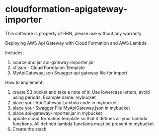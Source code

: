 # cloudformation-apigateway-importer
This software is property of RBN, please use without any warranty. 

Deploying AWS Api Gateway with Cloud Formation and AWS Lambda

Includes:
1. source and jar api-gateway-importer.jar
2. cf.json - Cloud Formtaion Template
3. MyApiGateway.json Swagger api gateway file for import


How to implement:

1. create S3 bucket and take a note of it. Use lowercase letters, avoid using periods. Example name:  mybucket
2. place your Api Gateway Lambda code in mybucket
3. place your Swagger File MyApiGateway.json in mybucket
4. place api-gateway-importer.jar in mybucket
3. update cloud formation template so that it defines all your lambda functions. All defined lambda functions must be present in mybucket
4. Create the stack 




